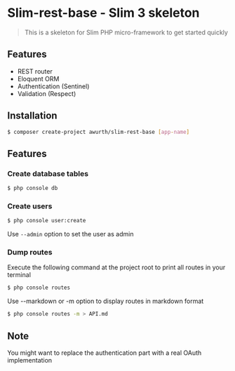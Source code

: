 # Slim-rest-base - Slim 3 skeleton
> This is a skeleton for Slim PHP micro-framework to get started quickly

## Features
- REST router
- Eloquent ORM
- Authentication (Sentinel)
- Validation (Respect)

## Installation
``` bash
$ composer create-project awurth/slim-rest-base [app-name]
```

## Features
### Create database tables
``` bash
$ php console db
```

### Create users
``` bash
$ php console user:create
```
Use `--admin` option to set the user as admin

### Dump routes
Execute the following command at the project root to print all routes in your terminal
``` bash
$ php console routes
```

Use --markdown or -m option to display routes in markdown format
``` bash
$ php console routes -m > API.md
```

## Note
You might want to replace the authentication part with a real OAuth implementation
